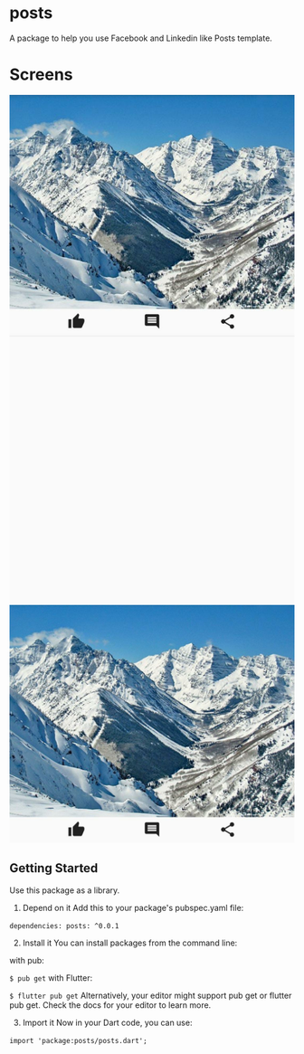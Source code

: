 # posts

A package to help you use Facebook and Linkedin like Posts template.

# Screens

![Screen 1](screenshots/post.jpeg)
![Screen 2](screenshots/Screens.jpeg)

## Getting Started


Use this package as a library.

1. Depend on it
Add this to your package's pubspec.yaml file:

`dependencies:
  posts: ^0.0.1`

2. Install it
You can install packages from the command line:

with pub:

`$ pub get`
with Flutter:

`$ flutter pub get`
Alternatively, your editor might support pub get or flutter pub get. Check the docs for your editor to learn more.

3. Import it
Now in your Dart code, you can use:

`import 'package:posts/posts.dart';`